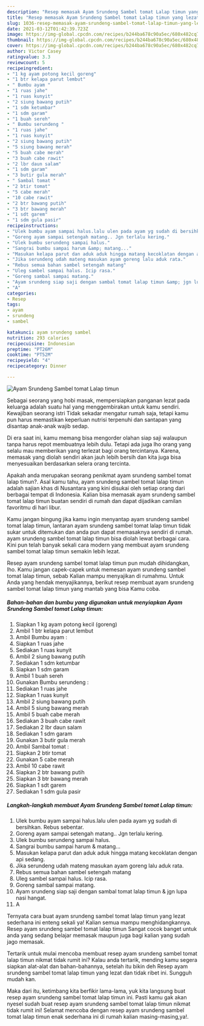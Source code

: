 ```yaml
---
description: "Resep memasak Ayam Srundeng Sambel tomat Lalap timun yang lezat Untuk Jualan"
title: "Resep memasak Ayam Srundeng Sambel tomat Lalap timun yang lezat Untuk Jualan"
slug: 1036-resep-memasak-ayam-srundeng-sambel-tomat-lalap-timun-yang-lezat-untuk-jualan
date: 2021-03-12T01:42:39.723Z
image: https://img-global.cpcdn.com/recipes/b244ba678c90a5ec/680x482cq70/ayam-srundeng-sambel-tomat-lalap-timun-foto-resep-utama.jpg
thumbnail: https://img-global.cpcdn.com/recipes/b244ba678c90a5ec/680x482cq70/ayam-srundeng-sambel-tomat-lalap-timun-foto-resep-utama.jpg
cover: https://img-global.cpcdn.com/recipes/b244ba678c90a5ec/680x482cq70/ayam-srundeng-sambel-tomat-lalap-timun-foto-resep-utama.jpg
author: Victor Casey
ratingvalue: 3.3
reviewcount: 5
recipeingredient:
- "1 kg ayam potong kecil goreng"
- "1 btr kelapa parut lembut"
- " Bumbu ayam "
- "1 ruas jahe"
- "1 ruas kunyit"
- "2 siung bawang putih"
- "1 sdm ketumbar"
- "1 sdm garam"
- "1 buah sereh"
- " Bumbu serundeng "
- "1 ruas jahe"
- "1 ruas kunyit"
- "2 siung bawang putih"
- "5 siung bawang merah"
- "5 buah cabe merah"
- "3 buah cabe rawit"
- "2 lbr daun salam"
- "1 sdm garam"
- "3 butir gula merah"
- " Sambal tomat "
- "2 btir tomat"
- "5 cabe merah"
- "10 cabe rawit"
- "2 btr bawang putih"
- "3 btr bawang merah"
- "1 sdt garem"
- "1 sdm gula pasir"
recipeinstructions:
- "Ulek bumbu ayam sampai halus.lalu ulen pada ayam yg sudah di bersihkan. Rebus sebentar."
- "Goreng ayam sampai setengah matang.. Jgn terlalu kering."
- "Ulek bumbu serundeng sampai halus."
- "Sangrai bumbu sampai harum &amp; matang..."
- "Masukan kelapa parut dan aduk aduk hingga matang kecoklatan dengan api sedang."
- "Jika serundeng udah mateng masukan ayam goreng lalu aduk rata."
- "Rebus semua bahan sambel setengah matang"
- "Uleg sambel sampai halus. Icip rasa."
- "Goreng sambal sampai matang."
- "Ayam srundeng siap saji dengan sambal tomat lalap timun &amp; jgn lupa nasi hangat."
- "A"
categories:
- Resep
tags:
- ayam
- srundeng
- sambel

katakunci: ayam srundeng sambel 
nutrition: 293 calories
recipecuisine: Indonesian
preptime: "PT26M"
cooktime: "PT52M"
recipeyield: "4"
recipecategory: Dinner

---
```



![Ayam Srundeng Sambel tomat Lalap timun](https://img-global.cpcdn.com/recipes/b244ba678c90a5ec/680x482cq70/ayam-srundeng-sambel-tomat-lalap-timun-foto-resep-utama.jpg)

Sebagai seorang yang hobi masak, mempersiapkan panganan lezat pada keluarga adalah suatu hal yang menggembirakan untuk kamu sendiri. Kewajiban seorang istri Tidak sekadar mengatur rumah saja, tetapi kamu pun harus memastikan keperluan nutrisi terpenuhi dan santapan yang disantap anak-anak wajib sedap.

Di era  saat ini, kamu memang bisa mengorder olahan siap saji walaupun tanpa harus repot membuatnya lebih dulu. Tetapi ada juga lho orang yang selalu mau memberikan yang terlezat bagi orang tercintanya. Karena, memasak yang diolah sendiri akan jauh lebih bersih dan kita juga bisa menyesuaikan berdasarkan selera orang tercinta. 



Apakah anda merupakan seorang penikmat ayam srundeng sambel tomat lalap timun?. Asal kamu tahu, ayam srundeng sambel tomat lalap timun adalah sajian khas di Nusantara yang kini disukai oleh setiap orang dari berbagai tempat di Indonesia. Kalian bisa memasak ayam srundeng sambel tomat lalap timun buatan sendiri di rumah dan dapat dijadikan camilan favoritmu di hari libur.

Kamu jangan bingung jika kamu ingin menyantap ayam srundeng sambel tomat lalap timun, lantaran ayam srundeng sambel tomat lalap timun tidak sukar untuk ditemukan dan anda pun dapat memasaknya sendiri di rumah. ayam srundeng sambel tomat lalap timun bisa diolah lewat berbagai cara. Kini pun telah banyak sekali cara modern yang membuat ayam srundeng sambel tomat lalap timun semakin lebih lezat.

Resep ayam srundeng sambel tomat lalap timun pun mudah dihidangkan, lho. Kamu jangan capek-capek untuk memesan ayam srundeng sambel tomat lalap timun, sebab Kalian mampu menyajikan di rumahmu. Untuk Anda yang hendak menyajikannya, berikut resep membuat ayam srundeng sambel tomat lalap timun yang mantab yang bisa Kamu coba.

<!--inarticleads1-->

##### Bahan-bahan dan bumbu yang digunakan untuk menyiapkan Ayam Srundeng Sambel tomat Lalap timun:

1. Siapkan 1 kg ayam potong kecil (goreng)
1. Ambil 1 btr kelapa parut lembut
1. Ambil  Bumbu ayam :
1. Siapkan 1 ruas jahe
1. Sediakan 1 ruas kunyit
1. Ambil 2 siung bawang putih
1. Sediakan 1 sdm ketumbar
1. Siapkan 1 sdm garam
1. Ambil 1 buah sereh
1. Gunakan  Bumbu serundeng :
1. Sediakan 1 ruas jahe
1. Siapkan 1 ruas kunyit
1. Ambil 2 siung bawang putih
1. Ambil 5 siung bawang merah
1. Ambil 5 buah cabe merah
1. Sediakan 3 buah cabe rawit
1. Sediakan 2 lbr daun salam
1. Sediakan 1 sdm garam
1. Gunakan 3 butir gula merah
1. Ambil  Sambal tomat :
1. Siapkan 2 btir tomat
1. Gunakan 5 cabe merah
1. Ambil 10 cabe rawit
1. Siapkan 2 btr bawang putih
1. Siapkan 3 btr bawang merah
1. Siapkan 1 sdt garem
1. Sediakan 1 sdm gula pasir




<!--inarticleads2-->

##### Langkah-langkah membuat Ayam Srundeng Sambel tomat Lalap timun:

1. Ulek bumbu ayam sampai halus.lalu ulen pada ayam yg sudah di bersihkan. Rebus sebentar.
1. Goreng ayam sampai setengah matang.. Jgn terlalu kering.
1. Ulek bumbu serundeng sampai halus.
1. Sangrai bumbu sampai harum &amp; matang...
1. Masukan kelapa parut dan aduk aduk hingga matang kecoklatan dengan api sedang.
1. Jika serundeng udah mateng masukan ayam goreng lalu aduk rata.
1. Rebus semua bahan sambel setengah matang
1. Uleg sambel sampai halus. Icip rasa.
1. Goreng sambal sampai matang.
1. Ayam srundeng siap saji dengan sambal tomat lalap timun &amp; jgn lupa nasi hangat.
1. A




Ternyata cara buat ayam srundeng sambel tomat lalap timun yang lezat sederhana ini enteng sekali ya! Kalian semua mampu menghidangkannya. Resep ayam srundeng sambel tomat lalap timun Sangat cocok banget untuk anda yang sedang belajar memasak maupun juga bagi kalian yang sudah jago memasak.

Tertarik untuk mulai mencoba membuat resep ayam srundeng sambel tomat lalap timun nikmat tidak rumit ini? Kalau anda tertarik, mending kamu segera siapkan alat-alat dan bahan-bahannya, setelah itu bikin deh Resep ayam srundeng sambel tomat lalap timun yang lezat dan tidak ribet ini. Sungguh mudah kan. 

Maka dari itu, ketimbang kita berfikir lama-lama, yuk kita langsung buat resep ayam srundeng sambel tomat lalap timun ini. Pasti kamu gak akan nyesel sudah buat resep ayam srundeng sambel tomat lalap timun nikmat tidak rumit ini! Selamat mencoba dengan resep ayam srundeng sambel tomat lalap timun enak sederhana ini di rumah kalian masing-masing,ya!.

